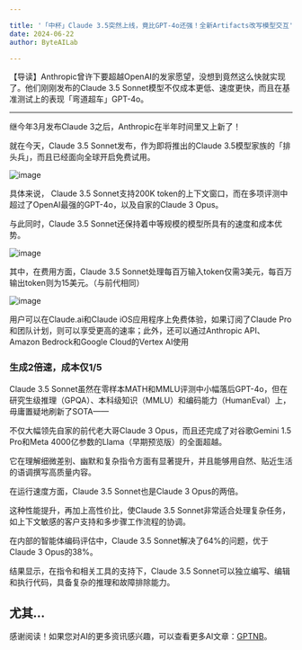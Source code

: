 ```yaml
---

title: '「中杯」Claude 3.5突然上线，竟比GPT-4o还强！全新Artifacts改写模型交互'
date: 2024-06-22
author: ByteAILab

---
```


【导读】Anthropic曾许下要超越OpenAI的发家愿望，没想到竟然这么快就实现了。他们刚刚发布的Claude 3.5 Sonnet模型不仅成本更低、速度更快，而且在基准测试上的表现「弯道超车」GPT-4o。

---


继今年3月发布Claude 3之后，Anthropic在半年时间里又上新了！

就在今天，Claude 3.5 Sonnet发布，作为即将推出的Claude 3.5模型家族的「排头兵」，而且已经面向全球开启免费试用。

![image](http://www.jesonc.com/FhV5dK4zIEJhmF_WSlBXojzn4OK9)

具体来说， Claude 3.5 Sonnet支持200K token的上下文窗口，而在多项评测中超过了OpenAI最强的GPT-4o，以及自家的Claude 3 Opus。

与此同时，Claude 3.5 Sonnet还保持着中等规模的模型所具有的速度和成本优势。

![image](http://www.jesonc.com/FjPqA_kgM1y-PJmgGZIphyvmwOTY)

其中，在费用方面，Claude 3.5 Sonnet处理每百万输入token仅需3美元，每百万输出token则为15美元。（与前代相同）

![image](http://www.jesonc.com/FgaW1QN_bj8YtqURp51zqaevIMYh)

用户可以在Claude.ai和Claude iOS应用程序上免费体验，如果订阅了Claude Pro和团队计划，则可以享受更高的速率；此外，还可以通过Anthropic API、Amazon Bedrock和Google Cloud的Vertex AI使用

### 生成2倍速，成本仅1/5

Claude 3.5 Sonnet虽然在零样本MATH和MMLU评测中小幅落后GPT-4o，但在研究生级推理（GPQA）、本科级知识（MMLU）和编码能力（HumanEval）上，毋庸置疑地刷新了SOTA——

不仅大幅领先自家的前代老大哥Claude 3 Opus，而且还完成了对谷歌Gemini 1.5 Pro和Meta 4000亿参数的Llama（早期预览版）的全面超越。

它在理解细微差别、幽默和复杂指令方面有显著提升，并且能够用自然、贴近生活的语调撰写高质量内容。

在运行速度方面，Claude 3.5 Sonnet也是Claude 3 Opus的两倍。

这种性能提升，再加上高性价比，使Claude 3.5 Sonnet非常适合处理复杂任务，如上下文敏感的客户支持和多步骤工作流程的协调。

在内部的智能体编码评估中，Claude 3.5 Sonnet解决了64%的问题，优于Claude 3 Opus的38%。

结果显示，在指令和相关工具的支持下，Claude 3.5 Sonnet可以独立编写、编辑和执行代码，具备复杂的推理和故障排除能力。

尤其...
---
感谢阅读！如果您对AI的更多资讯感兴趣，可以查看更多AI文章：[GPTNB](https://gptnb.com)。
